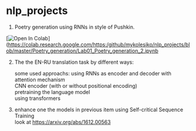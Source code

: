 # nlp_projects



1) Poetry generation using RNNs in style of Pushkin.

[![Open In Colab](https://colab.research.google.com/assets/colab-badge.svg)](https://colab.research.google.com/https:/github/mykolesiko/nlp_projects/blob/master/Poetry_generation/Lab01_Poetry_generation_2.ipynb

2) The the EN-RU translation task by different ways:

   some used approachs:
      using RNNs as encoder and decoder with attention mechanism  
      CNN encoder (with or without positional encoding)   
      pretraining the language model  
      using transformers  
      
3) enhance one the models in previous item using Self-critical Sequence Training   
    look at https://arxiv.org/abs/1612.00563    


